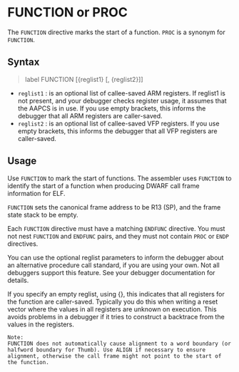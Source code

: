 # FUNCTION or PROC

The `FUNCTION` directive marks the start of a function. `PROC` is a synonym for `FUNCTION`.

## Syntax

> label FUNCTION [{reglist1} [, {reglist2}]]

* `reglist1` : is an optional list of callee-saved ARM registers. If reglist1 is not present, and your debugger checks register usage, it assumes that the AAPCS is in use. If you use empty brackets, this informs the debugger that all ARM registers are caller-saved.
* `reglist2` : is an optional list of callee-saved VFP registers. If you use empty brackets, this informs the debugger that all VFP registers are caller-saved.

## Usage

Use `FUNCTION` to mark the start of functions. The assembler uses `FUNCTION` to identify the start of a function when producing DWARF call frame information for ELF.

`FUNCTION` sets the canonical frame address to be R13 (SP), and the frame state stack to be empty.

Each `FUNCTION` directive must have a matching `ENDFUNC` directive. You must not nest `FUNCTION` and `ENDFUNC` pairs, and they must not contain `PROC` or `ENDP` directives.

You can use the optional reglist parameters to inform the debugger about an alternative procedure call standard, if you are using your own. Not all debuggers support this feature. See your debugger documentation for details.

If you specify an empty reglist, using {}, this indicates that all registers for the function are caller-saved. Typically you do this when writing a reset vector where the values in all registers are unknown on execution. This avoids problems in a debugger if it tries to construct a backtrace from the values in the registers.

```
Note:
FUNCTION does not automatically cause alignment to a word boundary (or halfword boundary for Thumb). Use ALIGN if necessary to ensure alignment, otherwise the call frame might not point to the start of the function.
```
